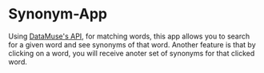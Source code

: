  # Synonym-App

 Using [DataMuse's API](https://www.datamuse.com/api/), for matching words, this app allows you to search for a given word and see synonyms of that word. 
 Another feature is that by clicking on a word, you will receive anoter set of synonyms for that clicked word.
